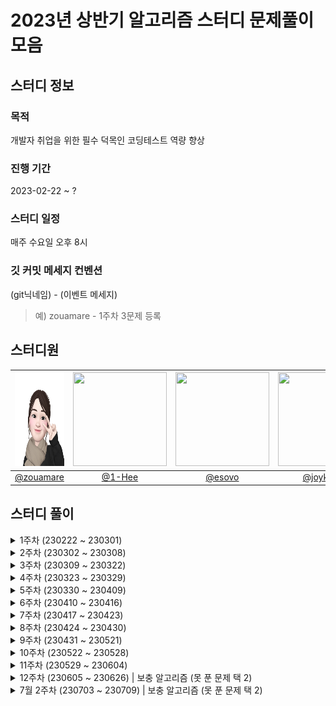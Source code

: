 # 2023년 상반기 알고리즘 스터디 문제풀이 모음

## 스터디 정보

### 목적

개발자 취업을 위한 필수 덕목인 코딩테스트 역량 향상

### 진행 기간

2023-02-22 ~ ?

### 스터디 일정

매주 수요일 오후 8시

### 깃 커밋 메세지 컨벤션

(git닉네임) - (이벤트 메세지)

> 예) zouamare - 1주차 3문제 등록

## 스터디원

| <img  src="./img/zouamare_profile.jpg"  width="150"  height="150"/> | <img src="https://user-images.githubusercontent.com/79094527/222068991-47d910e1-caee-40b7-adfd-7bf8e5b24ff7.png" width="150"  height="150"/> | <img src="https://user-images.githubusercontent.com/81341162/222143220-c4e1daab-53e7-4265-a62e-9b8260f7a88c.png" height="150" width="150"/> | <img src="https://user-images.githubusercontent.com/68246479/223333698-86d84075-2332-4ef7-8ece-cd68e769da52.png" height="150" width="150"/> |
| :-----------------------------------------------------------------: | :------------------------------------------------------------------------------------------------------------------------------------------: | :-----------------------------------------------------------------------------------------------------------------------------------------: | :-----------------------------------------------------------------------------------------------------------------------------------------: |
|              [@zouamare](https://github.com/zouamare)               |                                                      [@1-Hee](https://github.com/1-Hee)                                                      |                                                     [@esovo](https://github.com/esovo)                                                      |                                                  [@joykst96](https://github.com/joykst96)                                                   |

## 스터디 풀이

<details>
<summary> 1주차 (230222 ~ 230301)</summary>
<div markdown="1">
- <a href="https://school.programmers.co.kr/learn/courses/30/lessons/17686" target="_blank">[3차] 파일명 정렬</a>
<br>
- <a href="https://school.programmers.co.kr/learn/courses/30/lessons/118667" target="_blank">두큐 합 같게 만들기</a>
<br>
- <a href="https://school.programmers.co.kr/learn/courses/30/lessons/81303" target="_blank">표 편집</a>
</div>
</details>

<details>
<summary> 2주차 (230302 ~ 230308)</summary>
<div markdown="1">
- <a href="https://school.programmers.co.kr/learn/courses/30/lessons/64064" target="_blank">불량 사용자 (2019 카카오 개발자 겨울 인턴십) </a>
<br>
- <a href="https://school.programmers.co.kr/learn/courses/30/lessons/118669" target="_blank">등산코스 정하기 (2022 KAKAO TECH INTERNSHIP)</a>
<br>
- <a href="https://school.programmers.co.kr/learn/courses/30/lessons/1831" target="_blank">4단 고음 (2017 카카오코드 예선)</a>
</div>
</details>

<details>
<summary> 3주차 (230309 ~ 230322)</summary>
<div markdown="1">
- <a href="https://school.programmers.co.kr/learn/courses/30/lessons/72412" target="_blank">순위 검색</a>
<br>
- <a href="https://school.programmers.co.kr/learn/courses/30/lessons/72413" target="_blank">합승 택시 요금 </a>
<br>
- <a href="https://school.programmers.co.kr/learn/courses/30/lessons/17684" target="_blank">압축</a>
</div>
</details>

<details>
<summary> 4주차 (230323 ~ 230329)</summary>
<div markdown="1">
- <a href="https://school.programmers.co.kr/learn/courses/30/lessons/169199" target="_blank"> 리코쳇 로봇 </a>
<br>
- <a href="https://school.programmers.co.kr/learn/courses/30/lessons/92342" target="_blank">양궁대회</a>
<br>
- <a href="https://school.programmers.co.kr/learn/courses/30/lessons/81302" target="_blank">거리두기 확인하기</a>
</div>
</details>

<details>
<summary> 5주차 (230330 ~ 230409)</summary>
<div markdown="1">
- <a href="https://school.programmers.co.kr/learn/courses/30/lessons/1829" target="_blank">카카오 프렌즈 컬러링북</a>
<br>
- <a href="https://school.programmers.co.kr/learn/courses/30/lessons/172927" target="_blank">광물 캐기</a>
</div>
</details>

<details>
<summary> 6주차 (230410 ~ 230416)</summary>
<div markdown="1">
- <a href="https://school.programmers.co.kr/learn/courses/30/lessons/176962" target="_blank">과제 진행하기</a>
<br>
- <a href="https://school.programmers.co.kr/learn/courses/30/lessons/152995" target="_blank">인사 고과</a>
<br>
- <a href="https://school.programmers.co.kr/learn/courses/30/lessons/17678" target="_blank">[1차] 셔틀버스</a>
</div>
</details>

<details>
<summary> 7주차 (230417 ~ 230423)</summary>
<div markdown="1">
- <a href="https://school.programmers.co.kr/learn/courses/30/lessons/154540" target="_blank">무인도 여행</a>
<br>
- <a href="https://school.programmers.co.kr/learn/courses/30/lessons/84512" target="_blank">모음사전</a>
<br>
- <a href="https://school.programmers.co.kr/learn/courses/30/lessons/131127" target="_blank">할인 행사</a>
</div>
</details>

<details>
<summary> 8주차 (230424 ~ 230430)</summary>
<div markdown="1">
- <a href="https://school.programmers.co.kr/learn/courses/30/lessons/178870" target="_blank">연속된 부분 수열의 합</a>
<br>
- <a href="https://school.programmers.co.kr/learn/courses/30/lessons/150369" target="_blank">택배 배달과 수거하기</a>
<br>
- <a href="https://school.programmers.co.kr/learn/courses/30/lessons/92344" target="_blank">파괴되지 않은 건물
</a>
</div>
</details>

<details>
<summary> 9주차 (230431 ~ 230521)</summary>
<div markdown="1">
- <a href="https://school.programmers.co.kr/learn/courses/30/lessons/92345" target="_blank">사라지는 발판</a>
<br>
- <a href="https://school.programmers.co.kr/learn/courses/30/lessons/17679 " target="_blank">[1차] 프렌즈4블록</a>
<br>
</div>
</details>

<details>
<summary> 10주차 (230522 ~ 230528)</summary>
<div markdown="1">
- <a href="https://school.programmers.co.kr/learn/courses/30/lessons/17677" target="_blank">[1차] 뉴스 클러스터링</a>
<br>
- <a href="https://school.programmers.co.kr/learn/courses/30/lessons/150370" target="_blank">개인정보 수집 유효기간</a>
<br>
</div>
</details>

<details>
<summary> 11주차 (230529 ~ 230604)</summary>
<div markdown="1">
- <a href="https://school.programmers.co.kr/learn/courses/30/lessons/42892" target="_blank">길 찾기 게임</a>
<br>
- <a href="https://school.programmers.co.kr/learn/courses/30/lessons/67258" target="_blank">[카카오 인턴] 보석 쇼핑</a>
<br>
- <a href="https://school.programmers.co.kr/learn/courses/30/lessons/1836" target="_blank">리틀 프렌즈 사천성</a>
<br>
</div>
</details>

<!-- 12주차 -->
<details width="100%">
<summary> 12주차 (230605 ~ 230626) | 보충 알고리즘 (못 푼 문제 택 2) </summary>
<div markdown="1" width="100%">
<div width="100%" class="zouamare">
    <h4>zouamare</h4>
    <table width="100%" style="text-align: left;">
        <thead class="separate" width="100%">
        <tr>
            <th>문제</th>
            <th>링크(link)</th>	
        </tr>
        </thead>
        <tbody width="100%">
            <tr class="problem1">
                <td>-</td>
                <td>
                    <a></a>
                </td>
            </tr>
            <tr class="problem2">
                <td>-</td>
                <td>
                    <a></a>
                </td>
            </tr>		
        </tbody>
    </table>
</div>
<div width="100%" class="1-hee">
    <h4>1-hee</h4>
    <table width="100%" style="text-align: left;">
        <thead class="separate" width="100%">
        <tr>
            <th>문제</th>
            <th>링크(link)</th>	
        </tr>
        </thead>
        <tbody width="100%">
            <tr class="problem1">
                <td>[1차] 뉴스 클러스터링</td>
                <td>
                    <a>https://school.programmers.co.kr/learn/courses/30/lessons/17677</a>
                </td>                
            </tr>
            <tr class="problem2">
                <td>광물캐기</td>
                <td>
                    <a>https://school.programmers.co.kr/learn/courses/30/lessons/172927</a>
                </td>
            </tr>		
        </tbody>
    </table>
</div>
<div width="100%" class="esovo">
    <h4>esovo</h4>
    <table width="100%" style="text-align: left;">
        <thead class="separate" width="100%">
        <tr>
            <th>문제</th>
            <th>링크(link)</th>	
        </tr>
        </thead>
        <tbody width="100%">
            <tr class="problem1">
                <td>-</td>
                <td>
                    <a></a>
                </td>
            </tr>
            <tr class="problem2">
                <td>-</td>
                <td>
                    <a></a>
                </td>
            </tr>		
        </tbody>
    </table>
</div>
<div width="100%" class="joykst96">
    <h4>joykst96</h4>
    <table width="100%" style="text-align: left;">
        <thead class="separate" width="100%">
        <tr>
            <th>문제</th>
            <th>링크(link)</th>	
        </tr>
        </thead>
        <tbody width="100%">
            <tr class="problem1">
                <td>-</td>
                <td>
                    <a></a>
                </td>
            </tr>
            <tr class="problem2">
                <td>-</td>
                <td>
                    <a></a>
                </td>
            </tr>		
        </tbody>
    </table>
</div>
</div>
</details>

<!--  -->

<!-- 7월 2주차 -->
<details width="100%">
<summary> 7월 2주차 (230703 ~ 230709) | 보충 알고리즘 (못 푼 문제 택 2) </summary>
<div markdown="1" width="100%">
<div width="100%" class="zouamare">
    <h4>zouamare</h4>
    <ul>
        <li>거리두기 확인하기</li>
        <li>셔틀버스</li>
    </ul>
</div>
<div width="100%" class="1-hee">
    <h4>1-hee</h4>
    <ul>
        <li>3차 압축</li>
        <li>개인정보 수집 유효기간</li>
    </ul>    
</div>
<div width="100%" class="esovo">
    <h4>esovo</h4>
    <ul>
        <li></li>
        <li></li>
    </ul>    
</div>
<div width="100%" class="joykst96">
    <h4>joykst96</h4>
    <ul>
        <li></li>
        <li></li>
    </ul>    
</div>
</div>
</details>
<!-- -->

<!-- TODO -->

<!-- -->
